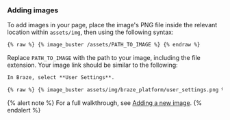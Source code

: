 ### Adding images

To add images in your page, place the image's PNG file inside the relevant location within `assets/img`, then using the following syntax:

```markdown
{% raw %} {% image_buster /assets/PATH_TO_IMAGE %} {% endraw %}
```

Replace `PATH_TO_IMAGE` with the path to your image, including the file extension. Your image link should be similar to the following:

```markdown
In Braze, select **User Settings**.

{% raw %} {% image_buster assets/img/braze_platform/user_settings.png %} {% endraw %}
```

{% alert note %}
For a full walkthrough, see [Adding a new image]().
{% endalert %}
